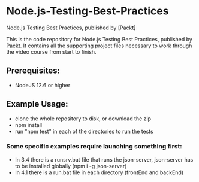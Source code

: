 # Node.js-Testing-Best-Practices
Node.js Testing Best Practices, published by [Packt]

This is the code repository for Node.js Testing Best Practices, published by [Packt](https://www.packtpub.com/?utm_source=github). It contains all the supporting project files necessary to work through the video course from start to finish.

## Prerequisites:
* NodeJS 12.6 or higher 


## Example Usage:
* clone the whole repository to disk, or download the zip
* npm install
* run "npm test" in each of the directories to run the tests

### Some specific examples require launching something first:
* In 3.4 there is a runsrv.bat file that runs the json-server, json-server has to be installed globally (npm i -g json-server)
* In 4.1 there is a run.bat file in each directory (frontEnd and backEnd)
